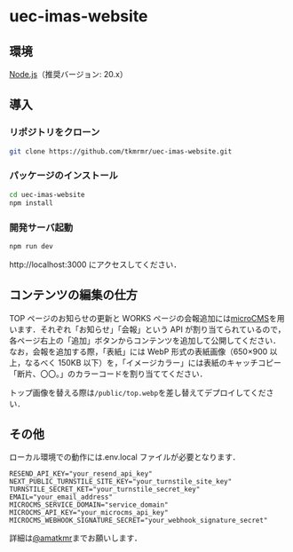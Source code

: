 # uec-imas-website

## 環境

[Node.js](https://nodejs.org/)（推奨バージョン: 20.x）

## 導入

### リポジトリをクローン

```bash
git clone https://github.com/tkmrmr/uec-imas-website.git
```

### パッケージのインストール

```bash
cd uec-imas-website
npm install
```

### 開発サーバ起動

```bash
npm run dev
```

http://localhost:3000 にアクセスしてください．

## コンテンツの編集の仕方

TOP ページのお知らせの更新と WORKS ページの会報追加には[microCMS](https://uec-imas.microcms.io)を用います．それぞれ「お知らせ」「会報」という API が割り当てられているので，各ページ右上の「追加」ボタンからコンテンツを追加して公開してください．
なお，会報を追加する際，「表紙」には WebP 形式の表紙画像（650×900 以上，なるべく 150KB 以下）を，「イメージカラー」には表紙のキャッチコピー「断片、〇〇。」のカラーコードを割り当ててください．

トップ画像を替える際は`/public/top.webp`を差し替えてデプロイしてください．

## その他

ローカル環境での動作には.env.local ファイルが必要となります．

```.env.local
RESEND_API_KEY="your_resend_api_key"
NEXT_PUBLIC_TURNSTILE_SITE_KEY="your_turnstile_site_key"
TURNSTILE_SECRET_KET="your_turnstile_secret_key"
EMAIL="your_email_address"
MICROCMS_SERVICE_DOMAIN="service_domain"
MICROCMS_API_KEY="your_microcms_api_key"
MICROCMS_WEBHOOK_SIGNATURE_SECRET="your_webhook_signature_secret"
```

詳細は[@amatkmr](https://twitter.com/amatkmr)までお願いします．
